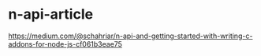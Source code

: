 # n-api-article
https://medium.com/@schahriar/n-api-and-getting-started-with-writing-c-addons-for-node-js-cf061b3eae75
